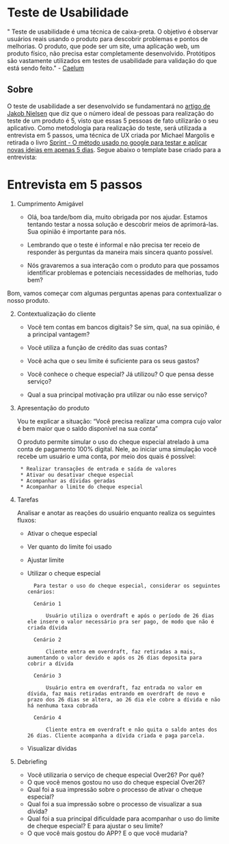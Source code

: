 # Teste de Usabilidade

" Teste de usabilidade é uma técnica de caixa-preta. O objetivo é observar usuários reais usando o produto para descobrir problemas e pontos de melhorias. O produto, que pode ser um site, uma aplicação web, um produto físico, não precisa estar completamente desenvolvido. Protótipos são vastamente utilizados em testes de usabilidade para validação do que está sendo feito." - [Caelum](https://www.caelum.com.br/apostila-ux-usabilidade-mobile-web/usabilidade/#o-que--medido)

## Sobre

O teste de usabilidade a ser desenvolvido se fundamentará no [artigo de Jakob Nielsen](http://www.nngroup.com/articles/why-you-only-need-to-test-with-5-users) que diz que o número ideal de pessoas para realização do teste de um produto é 5, visto que essas 5 pessoas de fato utilizarão o seu aplicativo. Como metodologia para realização do teste, será utilizada a entrevista em 5 passos, uma técnica de UX criada por Michael Margolis e retirada o livro [Sprint - O método usado no google para testar e aplicar novas ideias em apenas 5 dias](https://www.skoob.com.br/livro/resenhas/663568/edicao:665834). Segue abaixo o template base criado para a entrevista:

# Entrevista em 5 passos 
 
1. Cumprimento Amigável

    * Olá, boa tarde/bom dia, muito obrigada por nos ajudar. Estamos tentando testar a nossa solução e descobrir meios de aprimorá-las. Sua opinião é importante para nós.

    * Lembrando que o teste é informal e não precisa ter receio de responder às perguntas da maneira mais sincera quanto possível.

    * Nós gravaremos a sua interação com o produto para que possamos identificar problemas e potenciais necessidades de melhorias, tudo bem?

Bom, vamos começar com algumas perguntas apenas para contextualizar o nosso produto.
 
2. Contextualização do cliente

    * Você tem contas em bancos digitais? Se sim, qual, na sua opinião, é a principal vantagem?

    * Você utiliza a função de crédito das suas contas?

    * Você acha que o seu limite é suficiente para os seus gastos?

    * Você conhece o cheque especial? Já utilizou? O que pensa desse serviço?

    * Qual a sua principal motivação pra utilizar ou não esse serviço?

3. Apresentação do produto

    Vou te explicar a situação: “Você precisa realizar uma compra cujo valor é bem maior que o saldo disponível na sua conta”

    O produto permite simular o uso do cheque especial atrelado à uma conta de pagamento 100% digital. Nele, ao iniciar uma simulação você recebe um usuário e uma conta, por meio dos quais é possível:

        * Realizar transações de entrada e saída de valores
        * Ativar ou desativar cheque especial
        * Acompanhar as dívidas geradas 
        * Acompanhar o limite do cheque especial

4. Tarefas

    Analisar e anotar as reações do usuário enquanto realiza os seguintes fluxos: 

    * Ativar o cheque especial

    * Ver quanto do limite foi usado

    * Ajustar limite 

    * Utilizar o cheque especial

            Para testar o uso do cheque especial, considerar os seguintes cenários: 

            Cenário 1

                Usuário utiliza o overdraft e após o período de 26 dias ele insere o valor necessário pra ser pago, de modo que não é criada dívida

            Cenário 2

                Cliente entra em overdraft, faz retiradas a mais, aumentando o valor devido e após os 26 dias deposita para cobrir a dívida

            Cenário 3 

                Usuário entra em overdraft, faz entrada no valor em dívida, faz mais retiradas entrando em overdraft de novo e prazo dos 26 dias se altera, ao 26 dia ele cobre a dívida e não há nenhuma taxa cobrada

            Cenário 4

                Cliente entra em overdraft e não quita o saldo antes dos 26 dias. Cliente acompanha a dívida criada e paga parcela.

    * Visualizar dívidas

5. Debriefing

    * Você utilizaria o serviço de cheque especial Over26? Por quê?
    * O que você menos gostou no uso do cheque especial Over26?
    * Qual foi a sua impressão sobre o processo de ativar o cheque especial?
    * Qual foi a sua impressão sobre o processo de visualizar a sua dívida? 
    * Qual foi a sua principal dificuldade para acompanhar o uso do limite de cheque especial? E para ajustar o seu limite?
    * O que você mais gostou do APP? E o que você mudaria?

